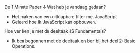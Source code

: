 De 1 Minute Paper ↓
Wat heb je vandaag gedaan?</p>
      <ul>
        <li>Het maken van een uitklapbare filter met JavaScript.</li>
        <li>Geleerd hoe ik JavaScript kan opbouwen.</li>
      </ul>

Hoe ver ben je met de deeltaak JS Fundamentals?</p>
      <ul>
        <li>Ik ben begonnen met de deeltaak en ben bij het deel 2: Basic Operations.</li>
      </ul>